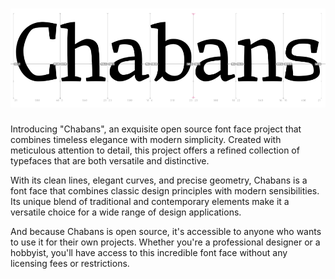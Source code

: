 <h1 align="center">
  <img src="images/preview.png" alt="Chabans font logo" />
</h1>

Introducing "Chabans", an exquisite open source font face project that combines
timeless elegance with modern simplicity. Created with meticulous attention to
detail, this project offers a refined collection of typefaces that are both
versatile and distinctive.

With its clean lines, elegant curves, and precise geometry, Chabans is a font
face that combines classic design principles with modern sensibilities. Its
unique blend of traditional and contemporary elements make it a versatile choice
for a wide range of design applications.

And because Chabans is open source, it's accessible to anyone who wants to use
it for their own projects. Whether you're a professional designer or a hobbyist,
you'll have access to this incredible font face without any licensing fees or
restrictions.
